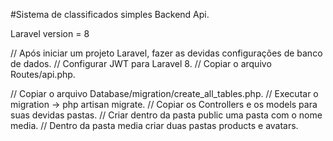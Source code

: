 #Sistema de classificados simples Backend Api.

Laravel version = 8

// Após iniciar um projeto Laravel, fazer as devidas configurações de banco de dados.
// Configurar JWT para Laravel 8.
// Copiar o arquivo Routes/api.php.

// Copiar o arquivo Database/migration/create_all_tables.php.
// Executar o migration -> php artisan migrate.
// Copiar os Controllers e os models para suas devidas pastas.
// Criar dentro da pasta public uma pasta com o nome media.
// Dentro da pasta media criar duas pastas products e avatars.